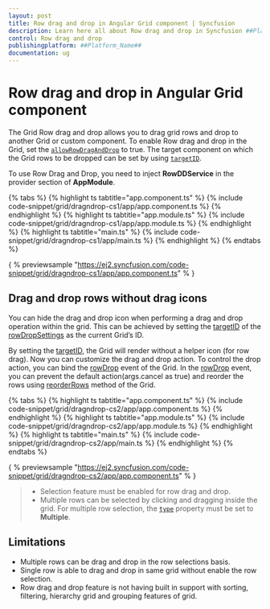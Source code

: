 ```yaml
---
layout: post
title: Row drag and drop in Angular Grid component | Syncfusion
description: Learn here all about Row drag and drop in Syncfusion ##Platform_Name## Grid component of Syncfusion Essential JS 2 and more.
control: Row drag and drop 
publishingplatform: ##Platform_Name##
documentation: ug
---
```


# Row drag and drop in Angular Grid component

The Grid Row drag and drop allows you to drag grid rows and drop to another Grid or custom component.
To enable Row drag and drop in the Grid, set the [`allowRowDragAndDrop`](../../api/grid/#allowrowdraganddrop) to true.
The target component on which the Grid rows to be dropped can be set by using
[`targetID`](../../api/grid/rowDropSettings/#targetid).

To use Row Drag and Drop, you need to inject **RowDDService** in the provider section of **AppModule**.

{% tabs %}
{% highlight ts tabtitle="app.component.ts" %}
{% include code-snippet/grid/dragndrop-cs1/app/app.component.ts %}
{% endhighlight %}
{% highlight ts tabtitle="app.module.ts" %}
{% include code-snippet/grid/dragndrop-cs1/app/app.module.ts %}
{% endhighlight %}
{% highlight ts tabtitle="main.ts" %}
{% include code-snippet/grid/dragndrop-cs1/app/main.ts %}
{% endhighlight %}
{% endtabs %}
  
{ % previewsample "https://ej2.syncfusion.com/code-snippet/grid/dragndrop-cs1/app/app.component.ts" % }

## Drag and drop rows without drag icons

You can hide the drag and drop icon when performing a drag and drop operation within the grid. This can be achieved by setting the [targetID](../../api/grid/rowDropSettings/#targetid) of the [rowDropSettings](../../api/grid/rowDropSettings/) as the current Grid’s ID.

By setting the [targetID](../../api/grid/rowDropSettings/#targetid), the Grid will render without a helper icon (for row drag). Now you can customize the drag and drop action. To control the drop action, you can bind the [rowDrop](../../api/grid/#rowdrop) event of the Grid. In the [rowDrop](../../api/grid/#rowdrop) event, you can prevent the default action(args.cancel as true) and reorder the rows using [reorderRows](../../api/grid/#reorderrows) method of the Grid.

{% tabs %}
{% highlight ts tabtitle="app.component.ts" %}
{% include code-snippet/grid/dragndrop-cs2/app/app.component.ts %}
{% endhighlight %}
{% highlight ts tabtitle="app.module.ts" %}
{% include code-snippet/grid/dragndrop-cs2/app/app.module.ts %}
{% endhighlight %}
{% highlight ts tabtitle="main.ts" %}
{% include code-snippet/grid/dragndrop-cs2/app/main.ts %}
{% endhighlight %}
{% endtabs %}
  
{ % previewsample "https://ej2.syncfusion.com/code-snippet/grid/dragndrop-cs2/app/app.component.ts" % }

> * Selection feature must be enabled for row drag and drop.
> * Multiple rows can be selected by clicking and dragging inside the grid.
For multiple row selection, the [`type`](../../api/grid/selectionSettings/#type) property must be set to **Multiple**.

## Limitations

* Multiple rows can be drag and drop in the row selections basis.
* Single row is able to drag and drop in same grid without enable the row selection.
* Row drag and drop feature is not having built in support with sorting, filtering, hierarchy grid and grouping features of grid.